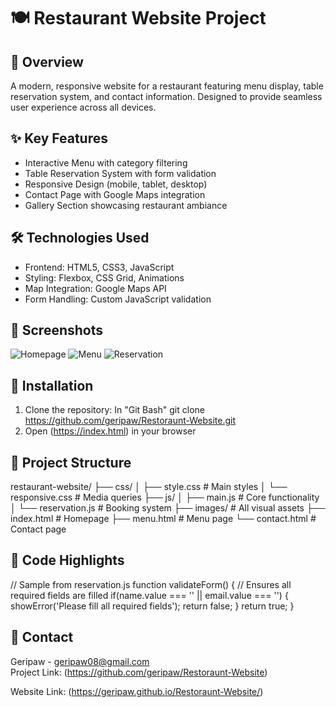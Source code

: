 # 🍽️ Restaurant Website Project


## 🌟 Overview
A modern, responsive website for a restaurant featuring menu display, table reservation system, and contact information. Designed to provide seamless user experience across all devices.


## ✨ Key Features
- Interactive Menu with category filtering
- Table Reservation System with form validation
- Responsive Design (mobile, tablet, desktop)
- Contact Page with Google Maps integration
- Gallery Section showcasing restaurant ambiance


## 🛠 Technologies Used
- Frontend: HTML5, CSS3, JavaScript
- Styling: Flexbox, CSS Grid, Animations
- Map Integration: Google Maps API
- Form Handling: Custom JavaScript validation


## 📸 Screenshots
![Homepage](https://github.com/user-attachments/assets/d42c1e36-7431-42c5-bfc3-acbf578db04d)
![Menu](https://github.com/user-attachments/assets/993a48f9-d791-46a8-abe3-655da29fd8c5)
![Reservation](https://github.com/user-attachments/assets/33831c56-282c-462d-aec2-c724501537d2)


## 🚀 Installation
1. Clone the repository:
In "Git Bash"
git clone https://github.com/geripaw/Restoraunt-Website.git
2. Open (https://index.html) in your browser


## 🧩 Project Structure


restaurant-website/
├── css/
│   ├── style.css       # Main styles
│   └── responsive.css  # Media queries
├── js/
│   ├── main.js         # Core functionality
│   └── reservation.js  # Booking system
├── images/             # All visual assets
├── index.html          # Homepage
├── menu.html           # Menu page
└── contact.html        # Contact page


## 📝 Code Highlights
// Sample from reservation.js
function validateForm() {
  // Ensures all required fields are filled
  if(name.value === '' || email.value === '') {
    showError('Please fill all required fields');
    return false;
  }
  return true;
}

## 📧 Contact
Geripaw - geripaw08@gmail.com  
Project Link: (https://github.com/geripaw/Restoraunt-Website)

Website Link: (https://geripaw.github.io/Restoraunt-Website/)

